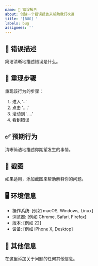 ```yaml
---
name: 🐛 错误报告
about: 创建一个错误报告来帮助我们改进
title: '[BUG] '
labels: bug
assignees: ''
---
```


## 🐛 错误描述
简洁清晰地描述错误是什么。

## 🔄 重现步骤
重现该行为的步骤：
1. 进入 '...'
2. 点击 '....'
3. 滚动到 '....'
4. 看到错误

## ✅ 预期行为
清晰简洁地描述你期望发生的事情。

## 📸 截图
如果适用，添加截图来帮助解释你的问题。

## 🖥️ 环境信息
- 操作系统: [例如 macOS, Windows, Linux]
- 浏览器: [例如 Chrome, Safari, Firefox]
- 版本: [例如 22]
- 设备: [例如 iPhone X, Desktop]

## 📝 其他信息
在这里添加关于问题的任何其他信息。